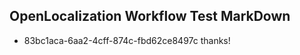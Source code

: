 ## OpenLocalization Workflow Test MarkDown
* 83bc1aca-6aa2-4cff-874c-fbd62ce8497c thanks!

<!--HONumber=Jul16_HO3-->


